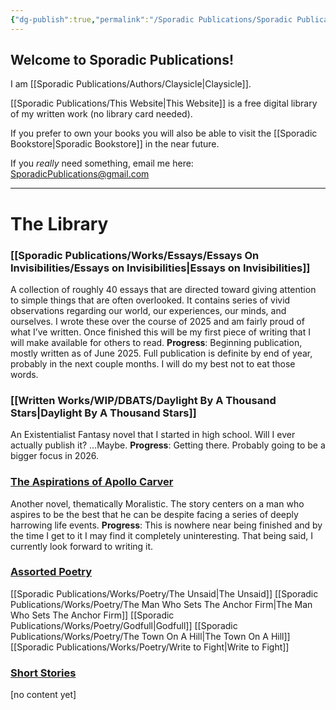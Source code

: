 ```yaml
---
{"dg-publish":true,"permalink":"/Sporadic Publications/Sporadic Publications/","tags":["gardenEntry"]}
---
```



## Welcome to Sporadic Publications!

I am [[Sporadic Publications/Authors/Claysicle\|Claysicle]]. 

[[Sporadic Publications/This Website\|This Website]] is a free digital library of my written work (no library card needed).

If you prefer to own your books you will also be able to visit the [[Sporadic Bookstore\|Sporadic Bookstore]] in the near future. 

If you *really* need something, email me here:
SporadicPublications@gmail.com

--- 

# The Library

### [[Sporadic Publications/Works/Essays/Essays On Invisibilities/Essays on Invisibilities\|Essays on Invisibilities]]
A collection of roughly 40 essays that are directed toward giving attention to simple things that are often overlooked. It contains series of vivid observations regarding our world, our experiences, our minds, and ourselves.
I wrote these over the course of 2025 and am fairly proud of what I’ve written. Once finished this will be my first piece of writing that I will make available for others to read.
**Progress**: Beginning publication, mostly written as of June 2025. Full publication is definite by end of year, probably in the next couple months. I will do my best not to eat those words.

### [[Written Works/WIP/DBATS/Daylight By A Thousand Stars\|Daylight By A Thousand Stars]]
An Existentialist Fantasy novel that I started in high school. 
Will I ever actually publish it? 
…Maybe.
**Progress**: Getting there. Probably going to be a bigger focus in 2026.

### <u>The Aspirations of Apollo Carver</u>
Another novel, thematically Moralistic. The story centers on a man who aspires to be the best that he can be despite facing a series of deeply harrowing life events. 
	**Progress**: This is nowhere near being finished and by the time I get to it I may find it completely uninteresting. That being said, I currently look forward to writing it.

### <u>Assorted Poetry</u>
[[Sporadic Publications/Works/Poetry/The Unsaid\|The Unsaid]]
[[Sporadic Publications/Works/Poetry/The Man Who Sets The Anchor Firm\|The Man Who Sets The Anchor Firm]]
[[Sporadic Publications/Works/Poetry/Godfull\|Godfull]]
[[Sporadic Publications/Works/Poetry/The Town On A Hill\|The Town On A Hill]]
[[Sporadic Publications/Works/Poetry/Write to Fight\|Write to Fight]]
### <u>Short Stories</u>
[no content yet]


<div class="page-break" style="page-break-before: always;"></div>
